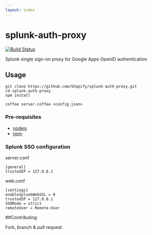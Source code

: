 ```yaml
---
layout: index
---
```


# splunk-auth-proxy
[![Build Status](https://travis-ci.org/Shopify/splunk-auth-proxy.png?branch=master)](https://travis-ci.org/Shopify/splunk-auth-proxy)

Splunk single sign-on proxy for Google Apps OpenID authentication

## Usage

	git clone https://github.com/Shopify/splunk-auth-proxy.git
	cd splunk-auth-proxy
	npm install

	coffee server.coffee <config.json>

### Pre-requisites

* [nodejs](http://nodejs.org/)
* [npm](http://npmjs.org/)

### Splunk SSO configuration

server.conf

	[general]
	trustedIP = 127.0.0.1

web.conf

	[settings]
	enableSplunkWebSSL = 0
	trustedIP = 127.0.0.1
	SSOMode = strict
	remoteUser = Remote-User

##Contributing

Fork, branch & pull request.